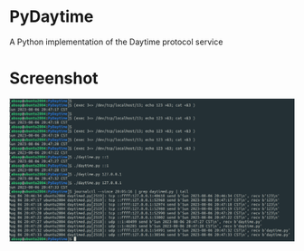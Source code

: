 # PyDaytime

A Python implementation of the Daytime protocol service

# Screenshot
![](Examples.png)
